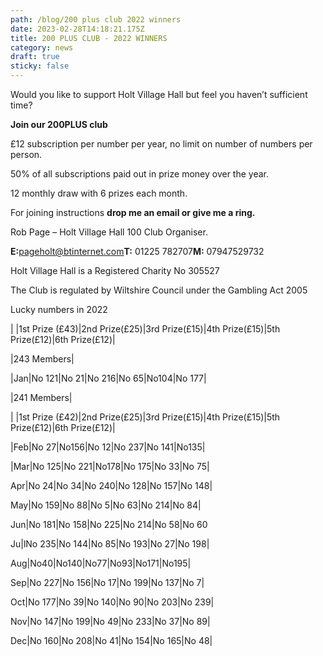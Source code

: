 ```yaml
---
path: /blog/200 plus club 2022 winners
date: 2023-02-28T14:18:21.175Z
title: 200 PLUS CLUB - 2022 WINNERS
category: news
draft: true
sticky: false
---
```

Would you like to support Holt Village Hall but feel you haven’t sufficient time?

**Join our 200PLUS club**

£12 subscription per number per year, no limit on number of numbers per person.

50% of all subscriptions paid out in prize money over the year.

12 monthly draw with 6 prizes each month.

For joining instructions **drop me an email or give me a ring.**

Rob Page – Holt Village Hall 100 Club Organiser.

**E:**[pageholt@btinternet.com](mailto:pageholt@btinternet.com)**T:** 01225 782707**M:** 07947529732

Holt Village Hall is a Registered Charity No 305527

The Club is regulated by Wiltshire Council under the Gambling Act 2005

Lucky numbers in 2022

\|  |1st Prize (£43)|2nd Prize(£25)|3rd Prize(£15)|4th Prize(£15)|5th Prize(£12)|6th Prize(£12)|

\|243 Members|

\|Jan|No 121|No 21|No 216|No 65|No104|No 177|

\|241 Members|

\|  |1st Prize (£42)|2nd Prize(£25)|3rd Prize(£15)|4th Prize(£15)|5th Prize(£12)|6th Prize(£12)|

\|Feb|No 27|No156|No 12|No 237|No 141|No135|

\|Mar|No 125|No 221|No178|No 175|No 33|No 75|

Apr|No 24|No 34|No 240|No 128|No 157|No 148|

May|No 159|No 88|No 5|No 63|No 214|No 84|

Jun|No 181|No 158|No 225|No 214|No 58|No 60

Ju|lNo 235|No 144|No 85|No 193|No 27|No 198|

Aug|No40|No140|No77|No93|No171|No195|

Sep|No 227|No 156|No 17|No 199|No 137|No 7|

Oct|No 177|No 39|No 140|No 90|No 203|No 239|

Nov|No 147|No 199|No 49|No 233|No 37|No 89|

Dec|No 160|No 208|No 41|No 154|No 165|No 48|